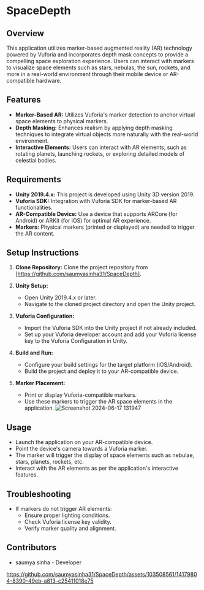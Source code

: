 # SpaceDepth

## Overview
This application utilizes marker-based augmented reality (AR) technology powered by Vuforia and incorporates depth mask concepts to provide a compelling space exploration experience. Users can interact with markers to visualize space elements such as stars, nebulas, the sun, rockets, and more in a real-world environment through their mobile device or AR-compatible hardware.

## Features
- **Marker-Based AR:** Utilizes Vuforia's marker detection to anchor virtual space elements to physical markers.
- **Depth Masking:** Enhances realism by applying depth masking techniques to integrate virtual objects more naturally with the real-world environment.
- **Interactive Elements:** Users can interact with AR elements, such as rotating planets, launching rockets, or exploring detailed models of celestial bodies.

## Requirements
- **Unity 2019.4.x:** This project is developed using Unity 3D version 2019.
- **Vuforia SDK:** Integration with Vuforia SDK for marker-based AR functionalities.
- **AR-Compatible Device:** Use a device that supports ARCore (for Android) or ARKit (for iOS) for optimal AR experience.
- **Markers:** Physical markers (printed or displayed) are needed to trigger the AR content.

## Setup Instructions
1. **Clone Repository:** Clone the project repository from [https://github.com/saumyasinha31/SpaceDepth].
   
2. **Unity Setup:**
   - Open Unity 2019.4.x or later.
   - Navigate to the cloned project directory and open the Unity project.

3. **Vuforia Configuration:**
   - Import the Vuforia SDK into the Unity project if not already included.
   - Set up your Vuforia developer account and add your Vuforia license key to the Vuforia Configuration in Unity.

4. **Build and Run:**
   - Configure your build settings for the target platform (iOS/Android).
   - Build the project and deploy it to your AR-compatible device.

5. **Marker Placement:**
   - Print or display Vuforia-compatible markers.
   - Use these markers to trigger the AR space elements in the application.
 ![Screenshot 2024-06-17 131947](https://github.com/saumyasinha31/SpaceDepth/assets/103508561/06fb5a6a-d809-4012-9f98-5219bb9071e9)

## Usage
- Launch the application on your AR-compatible device.
- Point the device's camera towards a Vuforia marker.
- The marker will trigger the display of space elements such as nebulae, stars, planets, rockets, etc.
- Interact with the AR elements as per the application's interactive features.

## Troubleshooting
- If markers do not trigger AR elements:
  - Ensure proper lighting conditions.
  - Check Vuforia license key validity.
  - Verify marker quality and alignment.


## Contributors
- saumya sinha - Developer


https://github.com/saumyasinha31/SpaceDepth/assets/103508561/14179804-8390-49eb-a813-c25411018e75




